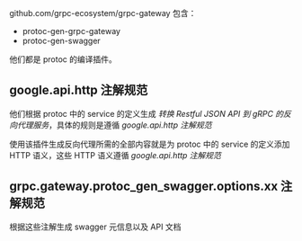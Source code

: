 github.com/grpc-ecosystem/grpc-gateway 包含：
* protoc-gen-grpc-gateway
* protoc-gen-swagger

他们都是 protoc 的编译插件。

## google.api.http 注解规范

他们根据 protoc 中的 service 的定义生成 *转换 Restful JSON API 到 gRPC 的反向代理服务*，具体的规则是遵循 *google.api.http 注解规范*

使用该插件生成反向代理所需的全部内容就是为 protoc 中的 service 的定义添加 HTTP 语义，这些 HTTP 语义遵循 *google.api.http 注解规范*

## grpc.gateway.protoc_gen_swagger.options.xx 注解规范

根据这些注解生成 swagger 元信息以及 API 文档
